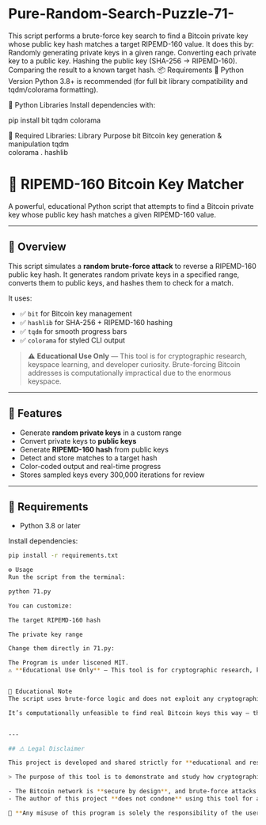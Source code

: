 # Pure-Random-Search-Puzzle-71-
This script performs a brute-force key search to find a Bitcoin private key whose public key hash matches a target RIPEMD-160 value. It does this by:  Randomly generating private keys in a given range.  Converting each private key to a public key.  Hashing the public key (SHA-256 → RIPEMD-160).  Comparing the result to a known target hash.
📦 Requirements
🐍 Python Version
Python 3.8+ is recommended (for full bit library compatibility and tqdm/colorama formatting).

🔗 Python Libraries
Install dependencies with:

pip install bit tqdm colorama

🔹 Required Libraries:
Library	Purpose
bit	Bitcoin key generation & manipulation 
tqdm	
colorama	.
hashlib

# 🔐 RIPEMD-160 Bitcoin Key Matcher

A powerful, educational Python script that attempts to find a Bitcoin private key whose public key hash matches a given RIPEMD-160 value.

---

## 🚀 Overview

This script simulates a **random brute-force attack** to reverse a RIPEMD-160 public key hash. It generates random private keys in a specified range, converts them to public keys, and hashes them to check for a match.

It uses:
- ✅ `bit` for Bitcoin key management
- ✅ `hashlib` for SHA-256 + RIPEMD-160 hashing
- ✅ `tqdm` for smooth progress bars
- ✅ `colorama` for styled CLI output

> ⚠️ **Educational Use Only** — This tool is for cryptographic research, keyspace learning, and developer curiosity. Brute-forcing Bitcoin addresses is computationally impractical due to the enormous keyspace.

---

## 🔧 Features

- Generate **random private keys** in a custom range
- Convert private keys to **public keys**
- Generate **RIPEMD-160 hash** from public keys
- Detect and store matches to a target hash
- Color-coded output and real-time progress
- Stores sampled keys every 300,000 iterations for review

---

## 🧰 Requirements

- Python 3.8 or later

Install dependencies:

```bash
pip install -r requirements.txt

⚙️ Usage
Run the script from the terminal:

python 71.py

You can customize:

The target RIPEMD-160 hash

The private key range

Change them directly in 71.py:

The Program is under liscened MIT.
⚠️ **Educational Use Only** — This tool is for cryptographic research, keyspace learning, and developer curiosity. Brute-forcing Bitcoin addresses is computationally impractical due to the enormous keyspace.


🧠 Educational Note
The script uses brute-force logic and does not exploit any cryptographic vulnerabilities.

It’s computationally unfeasible to find real Bitcoin keys this way — this tool is for learning purposes only.


---

## ⚠️ Legal Disclaimer

This project is developed and shared strictly for **educational and research purposes**.

> The purpose of this tool is to demonstrate and study how cryptographic key generation and hashing (SHA-256, RIPEMD-160) work in practice. It is not intended to be used for illegal activity or unethical behavior.

- The Bitcoin network is **secure by design**, and brute-force attacks are computationally impractical.
- The author of this project **does not condone** using this tool for attempting to compromise real wallets or systems.

🛑 **Any misuse of this program is solely the responsibility of the user. The author is not liable for any damages or legal issues resulting from its use.**

